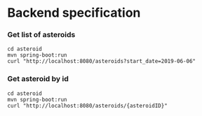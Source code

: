 # Backend specification

### Get list of asteroids

```
cd asteroid
mvn spring-boot:run
curl "http://localhost:8080/asteroids?start_date=2019-06-06"
```

### Get asteroid by id

```
cd asteroid
mvn spring-boot:run
curl "http://localhost:8080/asteroids/{asteroidID}"
```